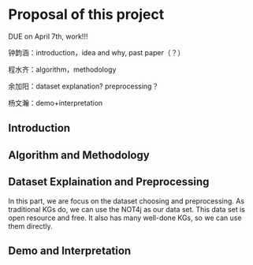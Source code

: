 # Proposal of this project

DUE on April 7th, work!!!

钟韵涵：introduction，idea and why, past paper（？）

程水齐：algorithm，methodology

余加阳：dataset explanation? preprocessing？

杨文瀚：demo+interpretation

## Introduction



## Algorithm and Methodology


## Dataset Explaination and Preprocessing

In this part, we are focus on the dataset choosing and preprocessing. As traditional KGs do, we can use the NOT4j as our data set. This data set is open resource and free. It also has many well-done KGs, so we can use them directly. 


## Demo and Interpretation


